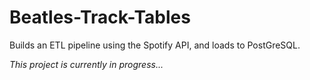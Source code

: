 # Beatles-Track-Tables
Builds an ETL pipeline using the Spotify API, and loads to PostGreSQL. 

*This project is currently in progress...*
